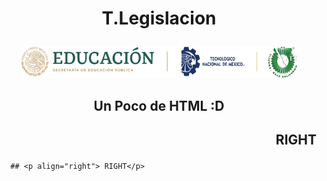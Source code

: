  # <p align="center"> T.Legislacion

<p align="center"> <img src ="./MISC/LOGO.png" /></p>


## <p align="center"> Un Poco de HTML :D</p>
## <p align="right"> RIGHT</p>
      ## <p align="right"> RIGHT</p>
